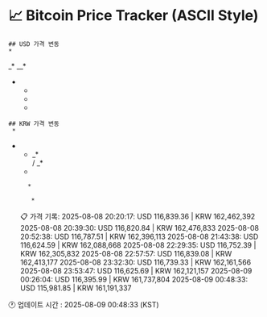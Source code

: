 # 📈 Bitcoin Price Tracker (ASCII Style)
    ## USD 가격 변동 
    *         
 _* __*   
   *   *  
          
        * 
          
          
         *
    ## KRW 가격 변동
     *        
* * _*    
   /  _*  
   *      
          
        * 
          
         *
    📋 가격 기록:
    2025-08-08 20:20:17: USD 116,839.36 | KRW 162,462,392
2025-08-08 20:39:30: USD 116,820.84 | KRW 162,476,833
2025-08-08 20:52:38: USD 116,787.51 | KRW 162,396,113
2025-08-08 21:43:38: USD 116,624.59 | KRW 162,088,668
2025-08-08 22:29:35: USD 116,752.39 | KRW 162,305,832
2025-08-08 22:57:57: USD 116,839.08 | KRW 162,413,177
2025-08-08 23:32:30: USD 116,739.33 | KRW 162,161,566
2025-08-08 23:53:47: USD 116,625.69 | KRW 162,121,157
2025-08-09 00:26:04: USD 116,395.99 | KRW 161,737,804
2025-08-09 00:48:33: USD 115,981.85 | KRW 161,191,337
    
🕐 업데이트 시간 : 2025-08-09 00:48:33 (KST)
